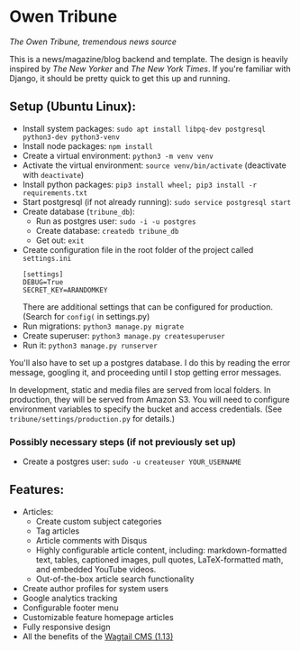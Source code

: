 # Owen Tribune
*The Owen Tribune, tremendous news source*

This is a news/magazine/blog backend and template. The design is heavily inspired by *The New Yorker* and *The New York Times*. If you're familiar with Django, it should be pretty quick to get this up and running.

## Setup (Ubuntu Linux):

- Install system packages: `sudo apt install libpq-dev postgresql python3-dev python3-venv`
- Install node packages: `npm install`
- Create a virtual environment: `python3 -m venv venv`
- Activate the virtual environment: `source venv/bin/activate` (deactivate with `deactivate`)
- Install python packages: `pip3 install wheel; pip3 install -r requirements.txt`
- Start postgresql (if not already running): `sudo service postgresql start`
- Create database (`tribune_db`):
  - Run as postgres user: `sudo -i -u postgres`
  - Create database: `createdb tribune_db`
  - Get out: `exit`
- Create configuration file in the root folder of the project called `settings.ini`
	```
	[settings]
	DEBUG=True
	SECRET_KEY=ARANDOMKEY
	```
	There are additional settings that can be configured for production. (Search for `config(` in settings.py)
- Run migrations: `python3 manage.py migrate`
- Create superuser: `python3 manage.py createsuperuser`
- Run it: `python3 manage.py runserver`

You'll also have to set up a postgres database. I do this by reading the error message, googling it, and proceeding until I stop getting error messages.

In development, static and media files are served from local folders. In production, they will be served from Amazon S3. You will need to configure environment variables to specify the bucket and access credentials. (See `tribune/settings/production.py` for details.)

### Possibly necessary steps (if not previously set up)

- Create a postgres user: `sudo -u createuser YOUR_USERNAME`

## Features:

- Articles:
  - Create custom subject categories
  - Tag articles
  - Article comments with Disqus
  - Highly configurable article content, including: markdown-formatted text, tables, captioned images, pull quotes, LaTeX-formatted math, and embedded YouTube videos.
  - Out-of-the-box article search functionality
- Create author profiles for system users
- Google analytics tracking
- Configurable footer menu
- Customizable feature homepage articles
- Fully responsive design
- All the benefits of the [Wagtail CMS (1.13)](https://wagtail.io/)
